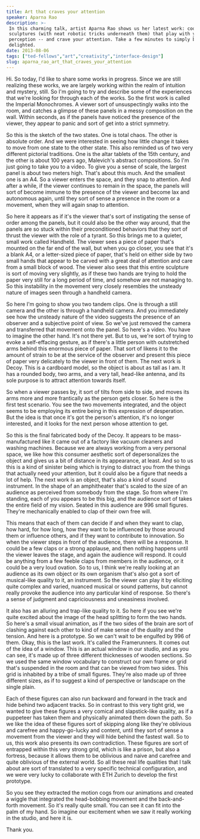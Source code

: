```yaml
---
title: Art that craves your attention
speaker: Aparna Rao
description: >-
 In this charming talk, artist Aparna Rao shows us her latest work: cool, cartoony
 sculptures (with neat robotic tricks underneath them) that play with your
 perception -- and crave your attention. Take a few minutes to simply be
 delighted.
date: 2013-08-06
tags: ["ted-fellows","art","creativity","interface-design"]
slug: aparna_rao_art_that_craves_your_attention
---
```


Hi. So today, I'd like to share some works in progress. Since we are still realizing these
works, we are largely working within the realm of intuition and mystery, still. So I'm
going to try and describe some of the experiences that we're looking for through each of
the works. So the first work is called the Imperial Monochromes. A viewer sort of
unsuspectingly walks into the room, and catches a glimpse of these panels in a messy
composition on the wall. Within seconds, as if the panels have noticed the presence of the
viewer, they appear to panic and sort of get into a strict symmetry. 

So this is the sketch of the two states. One is total chaos. The other is absolute order.
And we were interested in seeing how little change it takes to move from one state to the
other state. This also reminded us of two very different pictorial traditions. One is the
altar tablets of the 15th century, and the other is about 100 years ago, Malevich's
abstract compositions. So I'm just going to take you to a video. To give you a sense of
scale, the largest panel is about two meters high. That's about this much. And the
smallest one is an A4. So a viewer enters the space, and they snap to attention. And after
a while, if the viewer continues to remain in the space, the panels will sort of become
immune to the presence of the viewer and become lax and autonomous again, until they sort
of sense a presence in the room or a movement, when they will again snap to attention.

So here it appears as if it's the viewer that's sort of instigating the sense of order
among the panels, but it could also be the other way around, that the panels are so stuck
within their preconditioned behaviors that they sort of thrust the viewer with the role of
a tyrant. So this brings me to a quieter, small work called Handheld. The viewer sees a
piece of paper that's mounted on the far end of the wall, but when you go closer, you see
that it's a blank A4, or a letter-sized piece of paper, that's held on either side by two
small hands that appear to be carved with a great deal of attention and care from a small
block of wood. The viewer also sees that this entire sculpture is sort of moving very
slightly, as if these two hands are trying to hold the paper very still for a long period
of time, and somehow are not managing to. So this instability in the movement very closely
resembles the unsteady nature of images seen through a handheld camera.

So here I'm going to show you two tandem clips. One is through a still camera and the
other is through a handheld camera. And you immediately see how the unsteady nature of the
video suggests the presence of an observer and a subjective point of view. So we've just
removed the camera and transferred that movement onto the panel. So here's a video. You
have to imagine the other hand. It's not there yet. But to us, we're sort of trying to
evoke a self-effacing gesture, as if there's a little person with outstretched arms behind
this enormous piece of paper. That sort of likens it to the amount of strain to be at the
service of the observer and present this piece of paper very delicately to the viewer in
front of them. The next work is Decoy. This is a cardboard model, so the object is about as
tall as I am. It has a rounded body, two arms, and a very tall, head-like antenna, and its
sole purpose is to attract attention towards itself.

So when a viewer passes by, it sort of tilts from side to side, and moves its arms more
and more frantically as the person gets closer. So here is the first test scenario. You
see the two movements integrated, and the object seems to be employing its entire being in
this expression of desperation. But the idea is that once it's got the person's attention,
it's no longer interested, and it looks for the next person whose attention to get.

So this is the final fabricated body of the Decoy. It appears to be mass-manufactured like
it came out of a factory like vacuum cleaners and washing machines. Because we are always
working from a very personal space, we like how this consumer aesthetic sort of
depersonalizes the object and gives us a bit of distance in its appearance, at least. And
so to us this is a kind of sinister being which is trying to distract you from the things
that actually need your attention, but it could also be a figure that needs a lot of help.
The next work is an object, that's also a kind of sound instrument. In the shape of an
amphitheater that's scaled to the size of an audience as perceived from somebody from the
stage. So from where I'm standing, each of you appears to be this big, and the audience
sort of takes the entire field of my vision. Seated in this audience are 996 small
figures. They're mechanically enabled to clap of their own free will.

This means that each of them can decide if and when they want to clap, how hard, for how
long, how they want to be influenced by those around them or influence others, and if they
want to contribute to innovation. So when the viewer steps in front of the audience, there
will be a response. It could be a few claps or a strong applause, and then nothing happens
until the viewer leaves the stage, and again the audience will respond. It could be
anything from a few feeble claps from members in the audience, or it could be a very loud
ovation. So to us, I think we're really looking at an audience as its own object or its
own organism that's also got a sort of musical-like quality to it, an instrument. So the
viewer can play it by eliciting quite complex and varied, nuanced musical or sound
patterns, but cannot really provoke the audience into any particular kind of response. So
there's a sense of judgment and capriciousness and uneasiness involved.

It also has an alluring and trap-like quality to it. So here if you see we're quite
excited about the image of the head splitting to form the two hands. So here's a small
visual animation, as if the two sides of the brain are sort of clashing against each other
to kind of make sense of the duality and the tension. And here is a prototype. So we can't
wait to be engulfed by 996 of them. Okay, this is the last work. It's called the
Framerunners. It comes out of the idea of a window. This is an actual window in our
studio, and as you can see, it's made up of three different thicknesses of wooden
sections. So we used the same window vocabulary to construct our own frame or grid that's
suspended in the room and that can be viewed from two sides. This grid is inhabited by a
tribe of small figures. They're also made up of three different sizes, as if to suggest a
kind of perspective or landscape on the single plain.

Each of these figures can also run backward and forward in the track and hide behind two
adjacent tracks. So in contrast to this very tight grid, we wanted to give these figures a
very comical and slapstick-like quality, as if a puppeteer has taken them and physically
animated them down the path. So we like the idea of these figures sort of skipping along
like they're oblivious and carefree and happy-go-lucky and content, until they sort of
sense a movement from the viewer and they will hide behind the fastest wall. So to us,
this work also presents its own contradiction. These figures are sort of entrapped within
this very strong grid, which is like a prison, but also a fortress, because it allows them
to be oblivious and naive and carefree and quite oblivious of the external world. So all
these real life qualities that I talk about are sort of translated to a very specific
technical configuration, and we were very lucky to collaborate with ETH Zurich to develop
the first prototype.

So you see they extracted the motion cogs from our animations and created a wiggle that
integrated the head-bobbing movement and the back-and-forth movement. So it's really quite
small. You can see it can fit into the palm of my hand. So imagine our excitement when we
saw it really working in the studio, and here it is.

Thank you.

<!--
ad_duration=3.33
comment_count=54
event="TED Fellows Retreat 2013"
external_start_time=0
intro_duration=11.82
is_subtitle_required="False"
is_talk_featured="True"
language="en"
language_swap="False"
native_language="en"
number_of_related_talks=6
number_of_speakers=1
number_of_subtitled_videos=31
number_of_tags=4
number_of_talk_download_languages=31
number_of_talk_more_resources=0
number_of_talk_recommendations=0
number_of_talks_take_actions=0
post_ad_duration=0.83
published_timestamp="2014-02-07 16:15:02"
recording_date="2013-08-06"
speaker_description="Artist"
speaker_is_published=1
speaker_name="Aparna Rao"
talk_name="Art that craves your attention"
talks_tags=["ted-fellows","art","creativity","interface-design"]
url_audio="https://download.ted.com/talks/AparnaRao_2013U.mp3?apikey=acme-roadrunner"
url_photo_speaker="https://pe.tedcdn.com/images/ted/26416963235b8b2da6a10a43642cd8930b26992b_254x191.jpg"
url_photo_talk="https://pe.tedcdn.com/images/ted/97d3d86749ad26995caa55948e45c525f453746e_1600x1200.jpg"
url_webpage="https://www.ted.com/talks/aparna_rao_art_that_craves_your_attention"
video_type_name="TED Stage Talk"
-->